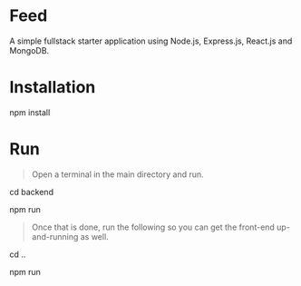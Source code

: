 # Feed
A simple fullstack starter application using Node.js, Express.js, React.js and MongoDB.

# Installation
npm install

# Run
> Open a terminal in the main directory and run.

cd backend

npm run

> Once that is done, run the following so you can get the front-end up-and-running as well.

cd ..

npm run
